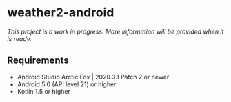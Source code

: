 # weather2-android
*This project is a work in progress.
More information will be provided when it is ready.*

## Requirements
- Android Studio Arctic Fox | 2020.3.1 Patch 2 or newer
- Android 5.0 (API level 21) or higher
- Kotlin 1.5 or higher